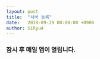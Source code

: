 ```yaml
---
layout: post
title:  "서버 등록"
date:   2018-09-29 00:00:00 +0900
author: SiRyuA
---
```


### 잠시 후 메일 앱이 열립니다.

<script>
location.href = "mailto:develoid@naver.com"
              + "?cc="
      + "&subject="
              + "[서버] 등록 요청합니다."
              + "&body="
              + "%40 서버 이름 %0D%0A%0D%0A%0D%0A"
      + "%40 서버 URL 주소 %0D%0A%0D%0A%0D%0A"
      + "%40 서버 관리자 닉네임 %0D%0A%0D%0A%0D%0A"
      + "%40 서버 관리자 네이버 ID %0D%0A%0D%0A%0D%0A"
      + "%40 서버 하드웨어 사양 %0D%0A%0D%0A%0D%0A"
      + "%40 서버 OS %0D%0A%0D%0A%0D%0A"
      + "%40 서버 용량(파일서버 한정) %0D%0A%0D%0A%0D%0A"
      + "%40 서버 유형 %0D%0A%0D%0A%0D%0A"
      + "%40 서버 목적 %0D%0A%0D%0A%0D%0A"
      + "%40 공식 서버 신청 사유 %0D%0A%0D%0A%0D%0A";
</script>
